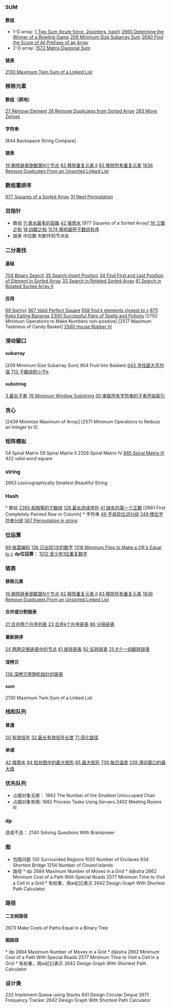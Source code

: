 ### SUM
#### 数组
* 1-D array:
[1 Two Sum (brute force, 2pointers, hash)]()
[2660 Determine the Winner of a Bowling Game]()
[209 Minimum Size Subarray Sum]()
[2640 Find the Score of All Prefixes of an Array]()
* 2-D array:
[1572 Matrix Diagonal Sum]()
#### 链表
[2130 Maximum Twin Sum of a Linked List]()
### 移除元素
#### 数组（原地）
[27 Remove Element](/leetcode/array/removeElement(in%20place)/1removeElement.cpp)
[26 Remove Duplicates from Sorted Array](/leetcode/array/removeElement(in%20place)/2removeDuplicates.cpp)
[283 Move Zeroes](/leetcode/array/removeElement(in%20place)/3moveZeros~1.cpp)
#### 字符串
[844 Backspace String Compare]
#### 链表
[19 删除链表倒数第N个节点](/leetcode/Linked%20List/delete/1removeNthFromEnd.cpp)
[82 移除重复元素 II](/leetcode/Linked%20List/delete/2deleteDuplicates.cpp)
[83 移除所有重复元素](/leetcode/Linked%20List/delete/3deleteDuplicates.cpp)
[1836 Remove Duplicates From an Unsorted Linked List]()
### 数组重排序
[977 Squares of a Sorted Array]()
[31 Next Permutation]()
### 双指针
* 数组
[11 盛水最多的容器](/leetcode/two_pointers/1.1maxArea.cpp)
[42 接雨水](/leetcode/two_pointers/1.2trap.cpp)
[977 Squares of a Sorted Array]
[16 三数之和](/leetcode/two_pointers/2.1threeSumClosest.cpp)
[18 四数之和](/leetcode/two_pointers/2.2fourSum.cpp)
[1574 移除最短子数组有序](/leetcode/two_pointers/3findShortestSubarray.cpp)
* 链表
中位数
判断环的节点处
### 二分查找
#### 基础
[704 Binary Search](/leetcode/BinarySearch/Foundation/1search.cpp)
[35 Search Insert Position](/leetcode/BinarySearch/Foundation/2searchInsert.cpp)
[34 Find First and Last Position of Element in Sorted Array](/leetcode/BinarySearch/Foundation/3searchRange.cpp)
[33 Search in Rotated Sorted Array](/leetcode/BinarySearch/Foundation/4search.cpp)
[81 Search in Rotated Sorted Array II](/leetcode/BinarySearch/Foundation/5search.cpp)
#### 应用
[69 Sqrt(x)](/leetcode/BinarySearch/Application/sqrt.cpp)
[367 Valid Perfect Square](/leetcode/BinarySearch/Application/isPerfectSquare.cpp)
[658 find k elements closest to x](/leetcode/BinarySearch/Application/findClosestElements.cpp)
[875 Koko Eating Bananas](/leetcode/BinarySearch/Application/minEatingSpeed.cpp)
[2300 Successful Pairs of Spells and Potions](/leetcode/BinarySearch/Application/successfulPairs.cpp)
[2702 Minimum Operations to Make Numbers non-positive]
[2517 Maximum Tastiness of Candy Basket]
[2560 House Robber IV](/leetcode/BinarySearch/Application/minCapability.cpp)
### 滑动窗口
#### subarray
[209 Minimum Size Subarray Sum]
904 Fruit Into Baskets
[643 寻找最大平均值](/leetcode/slidingWindow/vector/1findMaxAverage.cpp)
[713 子数组积小于k](/leetcode/slidingWindow/vector/2numSubarrayProductLessThanK.cpp)
#### substring
[3 最长子串](/leetcode/slidingWindow/string/1lengthOfLongestSubstring.cpp)
[76 Minimum Window Substring](/leetcode/slidingWindow/string/2.1minWindow.cpp)
[30 串联所有字符串的子串开始索引](/leetcode/slidingWindow/string/3findSubstring.cpp)
### 贪心
[2439 Minimize Maximum of Array]
[2571 Minimum Operations to Reduce an Integer to 0]
### 矩阵模拟
54 Spiral Matrix
59 Spiral Matrix II
2326 Spiral Matrix IV
[885 Spiral Matrix III](/leetcode/simulation/matrix/2spiralMatrixIII.cpp)
422 valid word square
### string
2663 Lexicographically Smallest Beautiful String
### Hash
\* 数组
[2395 和相等的子数组](/leetcode/Hash%20Table/array/1findSubarrays.cpp)
[128 最长连续序列](/leetcode/Hash%20Table/array/2longestConsecutive.cpp)
[41 缺失的第一个正数](/leetcode/Hash%20Table/array/3firstMissingPositive.cpp)
[2661 First Completely Painted Row or Column]
\* 字符串
[49 字母异位词分组](/leetcode/Hash%20Table/string/1.1groupAnagrams.cpp)
[249 移位字符串分组](/leetcode/Hash%20Table/string/1.2groupStrings.cpp)
[567 Permutation in string](/leetcode/Hash%20Table/string/2checkInclusion.cpp)
### 位运算
[89 格雷编码](/leetcode/Bitwise/1grayCode.cpp)
[136 只出现1次的数字](/leetcode/Bitwise/2.1singleNumber.cpp)
[1318 Minimum Flips to Make a OR b Equal to c](/leetcode/Bitwise/minFlips.cpp)
**dp位运算：**
[1012 至少有1位重复数字](/leetcode/Bitwise/3numDupDigitsAtMostN.cpp)
### 链表
#### 移除元素
[19 删除链表倒数第N个节点](/leetcode/Linked%20List/delete/1removeNthFromEnd.cpp)
[82 移除重复元素 II](/leetcode/Linked%20List/delete/2deleteDuplicates.cpp)
[83 移除所有重复元素](/leetcode/Linked%20List/delete/3deleteDuplicates.cpp)
[1836 Remove Duplicates From an Unsorted Linked List]()
#### 合并或分割链表
[21 合并两个升序列表](/leetcode/Linked%20List/merge%20or%20split/1mergeTwoLists.cpp)
[23 合并k个升序链表](/leetcode/Linked%20List/merge%20or%20split/2mergeKLists.cpp)
[86 分隔链表](/leetcode/Linked%20List/merge%20or%20split/3partition.cpp)
#### 重新排序
[24 两两交换链表中的节点](/leetcode/Linked%20List/reorder/1swapPairs~iteration.cpp)
[61 旋转链表](/leetcode/Linked%20List/reorder/2rotateRight.cpp)
[92 反转链表](/leetcode/Linked%20List/reorder/3reverseBetween.cpp)
[25 K个一组翻转链表](/leetcode/Linked%20List/reorder/4reverseKGroup.cpp)
#### 深拷贝
[138 深拷贝带随机指针的链表](/leetcode/Linked%20List/other%20Linked%20List/copyRandomList.cpp)
#### sum
2130 Maximum Twin Sum of a Linked List
### 栈和队列
#### 普通
[20 有效括号](/leetcode/stack/stack/1.1isValid.cpp)
[32 最长有效括号长度](/leetcode/stack/stack/1.2longestValidParentheses.cpp)
[71 简化路径](/leetcode/stack/stack/simplifyPath.cpp)
#### 单调
[42 接雨水](/leetcode/stack/monotonic%20stack/2trap.cpp)
[84 柱状图中的最大矩形](/leetcode/stack/monotonic%20stack/3.1maxArea.cpp)
[85 最大矩形](/leetcode/stack/monotonic%20stack/3.2maximalRectangle.cpp)
[739 每日温度](/leetcode/stack/monotonic%20stack/dailyTemperatures.cpp)
[239 滑动窗口的最大值](/leetcode/deque%20or%20queue/1maxSlidingWindow.cpp)
### 优先队列
* 占据对象无限：
1942 The Number of the Smallest Unoccupied Chair
* 占据对象有限:
1882 Process Tasks Using Servers
2402 Meeting Rooms III
### dp
选或不选：
2140 Solving Questions With Brainpower
### 图
* 包围问题
130 Surrounded Regions
1020 Number of Enclaves
934 Shortest Bridge
1254 Number of Closed Islands
* 路径
\* dp
2684 Maximum Number of Moves in a Grid
\* dijkstra
2662 Minimum Cost of a Path With Special Roads
2577 Minimum Time to Visit a Cell In a Grid
\* 有权重，用adj[][]表示
2642 Design Graph With Shortest Path Calculator
### 路径
#### 二叉树路径
2673 Make Costs of Paths Equal in a Binary Tree
#### 图路径
\* dp
2684 Maximum Number of Moves in a Grid
\* dijkstra
2662 Minimum Cost of a Path With Special Roads
2577 Minimum Time to Visit a Cell In a Grid
\* 有权重，用adj[][]表示
2642 Design Graph With Shortest Path Calculator
### 设计类
232 Implement Queue using Stacks
641 Design Circular Deque
2671 Frequency Tracker
2642 Design Graph With Shortest Path Calculator